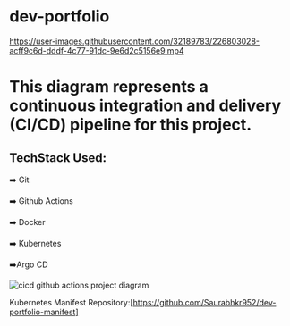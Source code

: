 # dev-portfolio



https://user-images.githubusercontent.com/32189783/226803028-acff9c6d-dddf-4c77-91dc-9e6d2c5156e9.mp4



# This diagram represents a continuous integration and delivery (CI/CD) pipeline for this project.

## TechStack Used:
<p align="left">➡️ Git
<p align="left">➡️ Github Actions 
<p align="left">➡️ Docker
<p align="left">➡️ Kubernetes
<p align="left">➡️Argo CD





![cicd github actions project diagram](https://user-images.githubusercontent.com/32189783/226803395-6f7d3c2c-e72e-48aa-aa2f-f1f8f5bf74a4.jpg)

Kubernetes Manifest Repository:[https://github.com/Saurabhkr952/dev-portfolio-manifest]
  
